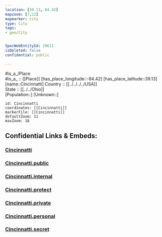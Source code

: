 ```yaml
---
location: [39.13,-84.42] 
mapzoom: [7,12] 
mapmarker: city 
type: City
tags:
- geo/City


SpocWebEntityId: 29611
isDeleted: false
confidential: public

---
```

#is_a_/Place  
#is_a_ :: [[Place]] 
[has_place_longitude::-84.42] 
[has_place_latitude::39.13] 
[name::Cincinnatti] 
Country :: [[../../../../USA]]  
State :: [[../../Ohio]]  
[Population::] 
[Unknown::] 


```leaflet
id: Cincinnatti
coordinates: [[Cincinnatti]] 
markerFile: [[Cincinnatti]] 
defaultZoom: 11 
maxZoom: 18
```


## Confidential Links & Embeds: 

### [Cincinnatti](/_Standards/Earth/Continent/America~North/USA/USA~Central/Ohio/counties~Ohio/Hamilton,County/cities~Hamilton/Cincinnatti.md) 

### [Cincinnatti.public](/_public/Earth/Continent/America~North/USA/USA~Central/Ohio/counties~Ohio/Hamilton,County/cities~Hamilton/Cincinnatti.public.md) 

### [Cincinnatti.internal](/_internal/Earth/Continent/America~North/USA/USA~Central/Ohio/counties~Ohio/Hamilton,County/cities~Hamilton/Cincinnatti.internal.md) 

### [Cincinnatti.protect](/_protect/Earth/Continent/America~North/USA/USA~Central/Ohio/counties~Ohio/Hamilton,County/cities~Hamilton/Cincinnatti.protect.md) 

### [Cincinnatti.private](/_private/Earth/Continent/America~North/USA/USA~Central/Ohio/counties~Ohio/Hamilton,County/cities~Hamilton/Cincinnatti.private.md) 

### [Cincinnatti.personal](/_personal/Earth/Continent/America~North/USA/USA~Central/Ohio/counties~Ohio/Hamilton,County/cities~Hamilton/Cincinnatti.personal.md) 

### [Cincinnatti.secret](/_secret/Earth/Continent/America~North/USA/USA~Central/Ohio/counties~Ohio/Hamilton,County/cities~Hamilton/Cincinnatti.secret.md)

